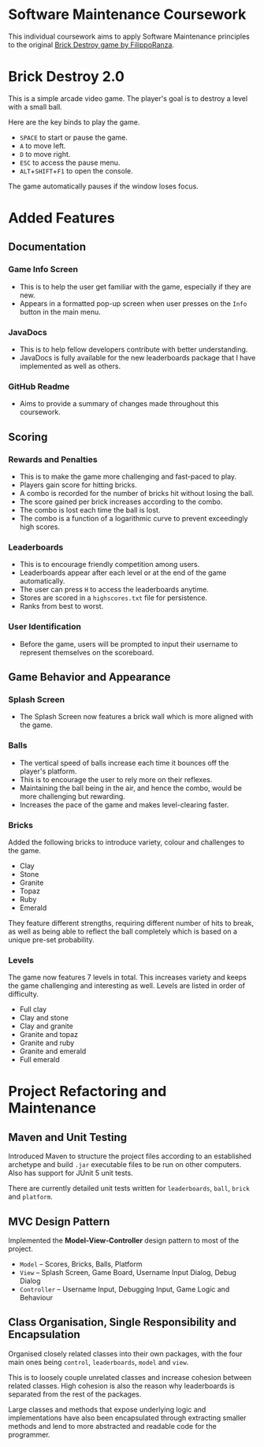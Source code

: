 # Software Maintenance Coursework

This individual coursework aims to apply Software Maintenance principles to the
original [Brick Destroy game by FilippoRanza](https://github.com/FilippoRanza/Brick_Destroy).

# Brick Destroy 2.0

This is a simple arcade video game. The player's goal is to destroy a level with a small ball.

Here are the key binds to play the game.
- `SPACE` to start or pause the game.
- `A` to move left.
- `D` to move right.
- `ESC` to access the pause menu.
- `ALT`+`SHIFT`+`F1` to open the console.

The game automatically pauses if the window loses focus.

# Added Features

## Documentation

### Game Info Screen

- This is to help the user get familiar with the game, especially if they are new.
- Appears in a formatted pop-up screen when user presses on the `Info` button in the main menu.

### JavaDocs

- This is to help fellow developers contribute with better understanding.
- JavaDocs is fully available for the new leaderboards package that I have implemented as well as others.

### GitHub Readme

- Aims to provide a summary of changes made throughout this coursework.

## Scoring

### Rewards and Penalties

- This is to make the game more challenging and fast-paced to play.
- Players gain score for hitting bricks.
- A combo is recorded for the number of bricks hit without losing the ball.
- The score gained per brick increases according to the combo.
- The combo is lost each time the ball is lost.
- The combo is a function of a logarithmic curve to prevent exceedingly high scores.

### Leaderboards

- This is to encourage friendly competition among users.
- Leaderboards appear after each level or at the end of the game automatically.
- The user can press `H` to access the leaderboards anytime.
- Stores are scored in a `highscores.txt` file for persistence.
- Ranks from best to worst.

### User Identification

- Before the game, users will be prompted to input their username to represent themselves on the scoreboard.

## Game Behavior and Appearance

### Splash Screen

- The Splash Screen now features a brick wall which is more aligned with the game.

### Balls

- The vertical speed of balls increase each time it bounces off the player's platform.
- This is to encourage the user to rely more on their reflexes.
- Maintaining the ball being in the air, and hence the combo, would be more challenging but rewarding.
- Increases the pace of the game and makes level-clearing faster.

### Bricks

Added the following bricks to introduce variety, colour and challenges to the game.

- Clay
- Stone
- Granite
- Topaz
- Ruby
- Emerald

They feature different strengths, requiring different number of hits to break, as well as
being able to reflect the ball completely which is based on a unique pre-set probability.

### Levels

The game now features 7 levels in total. This increases variety and keeps the game
challenging and interesting as well. Levels are listed in order of difficulty.

- Full clay
- Clay and stone
- Clay and granite
- Granite and topaz
- Granite and ruby
- Granite and emerald
- Full emerald

# Project Refactoring and Maintenance

## Maven and Unit Testing

Introduced Maven to structure the project files according to an established archetype and
build `.jar` executable files to be run on other computers. Also has support for JUnit 5 unit tests.

There are currently detailed unit tests written for `leaderboards`, `ball`, `brick` and `platform`.

## MVC Design Pattern

Implemented the **Model-View-Controller** design pattern to most of the project.

- `Model` – Scores, Bricks, Balls, Platform
- `View` – Splash Screen, Game Board, Username Input Dialog, Debug Dialog
- `Controller` – Username Input, Debugging Input, Game Logic and Behaviour

## Class Organisation, Single Responsibility and Encapsulation

Organised closely related classes into their own packages, with the four main ones
being `control`, `leaderboards`, `model` and `view`.

This is to loosely couple unrelated classes and increase cohesion between related classes.
High cohesion is also the reason why leaderboards is separated from the rest of the packages.

Large classes and methods that expose underlying logic and implementations have also been
encapsulated through extracting smaller methods and lend to more abstracted and readable
code for the programmer.
